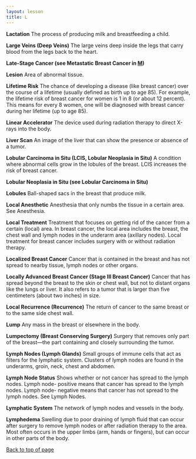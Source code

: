```yaml
---
layout: lesson
title: L
---
```


<a name="top"></a>

**Lactation** 
The process of producing milk and breastfeeding a child.

**Large Veins (Deep Veins)** 
The large veins deep inside the legs that carry blood from the legs back to the heart.

**Late-Stage Cancer (see Metastatic Breast Cancer in [M](/{{page.root}}/myhthelperEduContent/M/index.html))** 

**Lesion** 
Area of abnormal tissue.

**Lifetime Risk** 
The chance of developing a disease (like breast cancer) over the course of a lifetime (usually defined as birth up to age 85). For example, the lifetime risk of breast cancer for women is 1 in 8 (or about 12 percent). This means for every 8 women, one will be diagnosed with breast cancer during her lifetime (up to age 85).

**Linear Accelerator** 
The device used during radiation therapy to direct X-rays into the body.

**Liver Scan** 
An image of the liver that can show the presence or absence of a tumor.

**Lobular Carcinoma in Situ (LCIS, Lobular Neoplasia in Situ)** 
A condition where abnormal cells grow in the lobules of the breast. LCIS increases the risk of breast cancer.

**Lobular Neoplasia in Situ (see Lobular Carcinoma in Situ)** 
 
**Lobules** 
Ball-shaped sacs in the breast that produce milk.

**Local Anesthetic** 
Anesthesia that only numbs the tissue in a certain area. See Anesthesia.

**Local Treatment** 
Treatment that focuses on getting rid of the cancer from a certain (local) area. In breast cancer, the local area includes the breast, the chest wall and lymph nodes in the underarm area (axillary nodes). Local treatment for breast cancer includes surgery with or without radiation therapy.

**Localized Breast Cancer** 
Cancer that is contained in the breast and has not spread to nearby tissue, lymph nodes or other organs.

**Locally Advanced Breast Cancer (Stage III Breast Cancer)** 
Cancer that has spread beyond the breast to the skin or chest wall, but not to distant organs like the lungs or liver. It also refers to a tumor that is larger than five centimeters (about two inches) in size.

**Local Recurrence (Recurrence)** 
The return of cancer to the same breast or to the same side chest wall.

**Lump** 
Any mass in the breast or elsewhere in the body.

**Lumpectomy (Breast Conserving Surgery)** 
Surgery that removes only part of the breast—the part containing and closely surrounding the tumor.

**Lymph Nodes (Lymph Glands)** 
Small groups of immune cells that act as filters for the lymphatic system. Clusters of lymph nodes are found in the underarms, groin, neck, chest and abdomen.

**Lymph Node Status** 
Shows whether or not cancer has spread to the lymph nodes. Lymph node- positive means that cancer has spread to the lymph nodes. Lymph node- negative means that cancer has not spread to the lymph nodes. See Lymph Nodes.

**Lymphatic System** 
The network of lymph nodes and vessels in the body.
 
**Lymphedema** 
Swelling due to poor draining of lymph fluid that can occur after surgery to remove lymph nodes or after radiation therapy to the area. Most often occurs in the upper limbs (arm, hands or fingers), but can occur in other parts of the body.

<a href="#top">Back to top of page</a>
